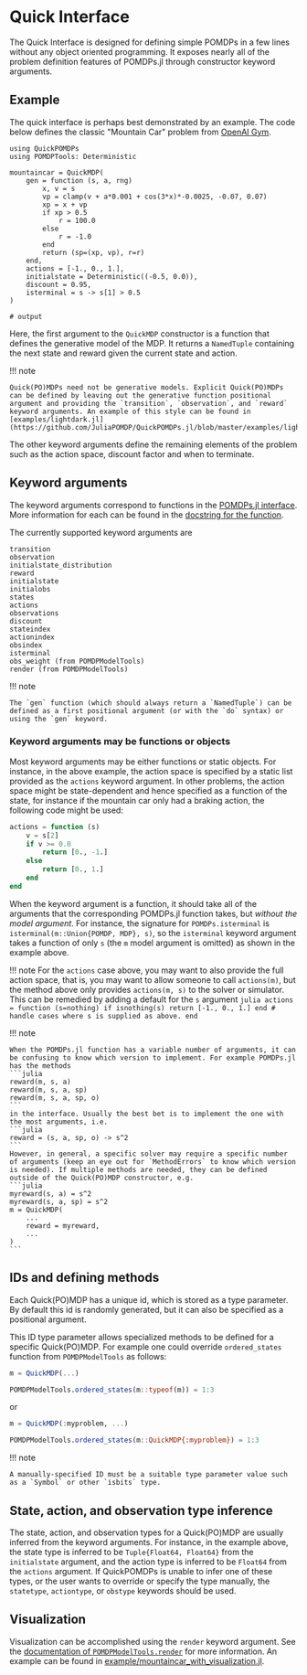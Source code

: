 # Quick Interface

The Quick Interface is designed for defining simple POMDPs in a few lines without any object oriented programming. It exposes nearly all of the problem definition features of POMDPs.jl through constructor keyword arguments.

## Example

The quick interface is perhaps best demonstrated by an example. The code below defines the classic "Mountain Car" problem from 
[OpenAI Gym](https://github.com/openai/gym/blob/master/gym/envs/classic_control/mountain_car.py).

```jldoctest; output = false, filter = r".*"
using QuickPOMDPs
using POMDPTools: Deterministic

mountaincar = QuickMDP(
    gen = function (s, a, rng)        
        x, v = s
        vp = clamp(v + a*0.001 + cos(3*x)*-0.0025, -0.07, 0.07)
        xp = x + vp
        if xp > 0.5
            r = 100.0
        else
            r = -1.0
        end
        return (sp=(xp, vp), r=r)
    end,
    actions = [-1., 0., 1.],
    initialstate = Deterministic((-0.5, 0.0)),
    discount = 0.95,
    isterminal = s -> s[1] > 0.5
)

# output

```

Here, the first argument to the `QuickMDP` constructor is a function that defines the generative model of the MDP. It returns a `NamedTuple` containing the next state and reward given the current state and action.

!!! note

    Quick(PO)MDPs need not be generative models. Explicit Quick(PO)MDPs can be defined by leaving out the generative function positional argument and providing the `transition`, `observation`, and `reward` keyword arguments. An example of this style can be found in [examples/lightdark.jl](https://github.com/JuliaPOMDP/QuickPOMDPs.jl/blob/master/examples/lightdark.jl).

The other keyword arguments define the remaining elements of the problem such as the action space, discount factor and when to terminate.

## Keyword arguments

The keyword arguments correspond to functions in the [POMDPs.jl interface](https://juliapomdp.github.io/POMDPs.jl/stable/api/#Index-1). More information for each can be found in the [docstring for the function](https://juliapomdp.github.io/POMDPs.jl/stable/api/#Model-Functions-1).

The currently supported keyword arguments are
```
transition
observation
initialstate_distribution
reward
initialstate
initialobs
states
actions
observations
discount
stateindex
actionindex
obsindex
isterminal
obs_weight (from POMDPModelTools)
render (from POMDPModelTools)
```

!!! note

    The `gen` function (which should always return a `NamedTuple`) can be defined as a first positional argument (or with the `do` syntax) or using the `gen` keyword.

### Keyword arguments may be functions or objects

Most keyword arguments may be either functions or static objects. For instance, in the above example, the action space is specified by a static list provided as the `actions` keyword argument. In other problems, the action space might be state-dependent and hence specified as a function of the state, for instance if the mountain car only had a braking action, the following code might be used:
```julia
actions = function (s) 
    v = s[2]
    if v >= 0.0
        return [0., -1.]
    else
        return [0., 1.]
    end
end
```

When the keyword argument is a function, it should take all of the arguments that the corresponding POMDPs.jl function takes, but *without the model argument*. For instance, the signature for `POMDPs.isterminal` is `isterminal(m::Union{POMDP, MDP}, s)`, so the `isterminal` keyword argument takes a function of only `s` (the `m` model argument is omitted) as shown in the example above.

!!! note
    For the `actions` case above, you may want to also provide the full action space, that is, you may want to allow someone to call `actions(m)`, but the method above only provides `actions(m, s)` to the solver or simulator. This can be remedied by adding a default for the `s` argument
    ```julia
    actions = function (s=nothing)
        if isnothing(s)
            return [-1., 0., 1.]
        end
        # handle cases where s is supplied as above.
    end
    ```

!!! note

    When the POMDPs.jl function has a variable number of arguments, it can be confusing to know which version to implement. For example POMDPs.jl has the methods
    ```julia
    reward(m, s, a)
    reward(m, s, a, sp)
    reward(m, s, a, sp, o)
    ```
    in the interface. Usually the best bet is to implement the one with the most arguments, i.e.
    ```julia
    reward = (s, a, sp, o) -> s^2
    ```
    However, in general, a specific solver may require a specific number of arguments (keep an eye out for `MethodErrors` to know which version is needed). If multiple methods are needed, they can be defined outside of the Quick(PO)MDP constructor, e.g.
    ```julia
    myreward(s, a) = s^2
    myreward(s, a, sp) = s^2
    m = QuickMDP(
        ...
        reward = myreward,
        ...
    )
    ```

## IDs and defining methods

Each Quick(PO)MDP has a unique id, which is stored as a type parameter. By default this id is randomly generated, but it can also be specified as a positional argument.

This ID type parameter allows specialized methods to be defined for a specific Quick(PO)MDP. For example one could override `ordered_states` function from `POMDPModelTools` as follows:

```julia
m = QuickMDP(...)

POMDPModelTools.ordered_states(m::typeof(m)) = 1:3
```
or
```julia
m = QuickMDP(:myproblem, ...)

POMDPModelTools.ordered_states(m::QuickMDP{:myproblem}) = 1:3
```

!!! note
    
    A manually-specified ID must be a suitable type parameter value such as a `Symbol` or other `isbits` type.

## State, action, and observation type inference

The state, action, and observation types for a Quick(PO)MDP are usually inferred from the keyword arguments. For instance, in the example above, the state type is inferred to be `Tuple{Float64, Float64}` from the `initialstate` argument, and the action type is inferred to be `Float64` from the `actions` argument. If QuickPOMDPs is unable to infer one of these types, or the user wants to override or specify the type manually, the `statetype`, `actiontype`, or `obstype` keywords should be used.

## Visualization

Visualization can be accomplished using the `render` keyword argument. See the [documentation of `POMDPModelTools.render`](https://juliapomdp.github.io/POMDPModelTools.jl/latest/visualization.html#POMDPModelTools.render) for more information. An example can be found in [example/mountaincar_with_visualization.jl](https://github.com/JuliaPOMDP/QuickPOMDPs.jl/blob/master/examples/lightdark.jl).
